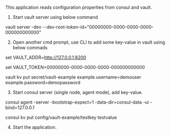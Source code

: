 This application reads configuration properties from consul and vault.

1.	Start vault server using below command

vault server -dev --dev-root-token-id="00000000-0000-0000-0000-000000000000"

2.	Open another cmd prompt, use CLI to add some key-value in vault using below commads

set VAULT_ADDR=http://127.0.0.1:8200

set VAULT_TOKEN=00000000-0000-0000-0000-000000000000

vault kv put secret/vault-example example.username=demouser example.password=demopassword

3.	Start consul server (single node, agent mode), add key-value.

consul agent -server -bootstrap-expect=1 -data-dir=consul-data -ui -bind=127.0.0.1

consul kv put config/vault-example/testkey testvalue

4.	Start the application.